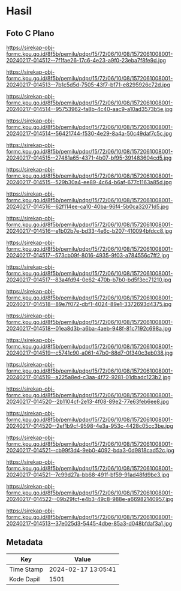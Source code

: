 # Hasil

## Foto C Plano

https://sirekap-obj-formc.kpu.go.id/8f5b/pemilu/pdpr/15/72/06/10/08/1572061008001-20240217-014512--7f1fae26-17c6-4e23-a9f0-23eba7f8fe9d.jpg

https://sirekap-obj-formc.kpu.go.id/8f5b/pemilu/pdpr/15/72/06/10/08/1572061008001-20240217-014513--7b1c5d5d-7505-43f7-bf71-e8295926c72d.jpg

https://sirekap-obj-formc.kpu.go.id/8f5b/pemilu/pdpr/15/72/06/10/08/1572061008001-20240217-014514--95753962-fa8b-4c40-aac9-a10ad3573b5e.jpg

https://sirekap-obj-formc.kpu.go.id/8f5b/pemilu/pdpr/15/72/06/10/08/1572061008001-20240217-014514--56421744-f530-4e29-8a4a-50c49daf7c5c.jpg

https://sirekap-obj-formc.kpu.go.id/8f5b/pemilu/pdpr/15/72/06/10/08/1572061008001-20240217-014515--27481a65-4371-4b07-bf95-391483604cd5.jpg

https://sirekap-obj-formc.kpu.go.id/8f5b/pemilu/pdpr/15/72/06/10/08/1572061008001-20240217-014515--529b30a4-ee89-4c64-b6af-677c1163a85d.jpg

https://sirekap-obj-formc.kpu.go.id/8f5b/pemilu/pdpr/15/72/06/10/08/1572061008001-20240217-014516--62f114ee-ca10-40ba-96f4-5b0ca32071d5.jpg

https://sirekap-obj-formc.kpu.go.id/8f5b/pemilu/pdpr/15/72/06/10/08/1572061008001-20240217-014516--e1b02b7e-bd33-4e6c-b207-410094bfdcc8.jpg

https://sirekap-obj-formc.kpu.go.id/8f5b/pemilu/pdpr/15/72/06/10/08/1572061008001-20240217-014517--573cb09f-8016-4935-9f03-a784556c7ff2.jpg

https://sirekap-obj-formc.kpu.go.id/8f5b/pemilu/pdpr/15/72/06/10/08/1572061008001-20240217-014517--83a4fd94-0e62-470b-b7b0-bd5f3ec71210.jpg

https://sirekap-obj-formc.kpu.go.id/8f5b/pemilu/pdpr/15/72/06/10/08/1572061008001-20240217-014518--89e7f072-dbf1-4024-89e1-3372693d4375.jpg

https://sirekap-obj-formc.kpu.go.id/8f5b/pemilu/pdpr/15/72/06/10/08/1572061008001-20240217-014518--01ea8d3b-a6ba-4aeb-948f-81c7192c698a.jpg

https://sirekap-obj-formc.kpu.go.id/8f5b/pemilu/pdpr/15/72/06/10/08/1572061008001-20240217-014519--c5741c90-a061-47b0-88d7-0f340c3eb038.jpg

https://sirekap-obj-formc.kpu.go.id/8f5b/pemilu/pdpr/15/72/06/10/08/1572061008001-20240217-014519--a225a8ed-c3aa-4f72-9281-01dbadc123b2.jpg

https://sirekap-obj-formc.kpu.go.id/8f5b/pemilu/pdpr/15/72/06/10/08/1572061008001-20240217-014520--2b1104cf-2e13-4f08-89e2-77e63feb6ee8.jpg

https://sirekap-obj-formc.kpu.go.id/8f5b/pemilu/pdpr/15/72/06/10/08/1572061008001-20240217-014520--2ef1b9cf-9598-4e3a-953c-4428c05cc3be.jpg

https://sirekap-obj-formc.kpu.go.id/8f5b/pemilu/pdpr/15/72/06/10/08/1572061008001-20240217-014521--cb99f3d4-9eb0-4092-bda3-0d9818cad52c.jpg

https://sirekap-obj-formc.kpu.go.id/8f5b/pemilu/pdpr/15/72/06/10/08/1572061008001-20240217-014521--7c99d27a-bb68-491f-bf59-91ad48fd9be3.jpg

https://sirekap-obj-formc.kpu.go.id/8f5b/pemilu/pdpr/15/72/06/10/08/1572061008001-20240217-014522--09b29fcf-e4b3-49c8-988e-a66982140957.jpg

https://sirekap-obj-formc.kpu.go.id/8f5b/pemilu/pdpr/15/72/06/10/08/1572061008001-20240217-014513--37e025d3-5445-4dbe-85a3-d048bfdaf3a1.jpg


## Metadata

| Key        | Value               |
| ---------- | ------------------- |
| Time Stamp | 2024-02-17 13:05:41 |
| Kode Dapil | 1501                |



